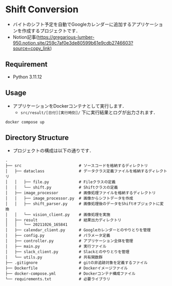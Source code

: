 # Shift Conversion

- バイトのシフト予定を自動でGoogleカレンダーに追加するアプリケーションを作成するプロジェクトです．
- Notion記事(https://gregarious-lumber-950.notion.site/259c7af0e3de80599b61e9cdb2746603?source=copy_link)


## Requirement
- Python 3.11.12


## Usage
- アプリケーションをDockerコンテナとして実行します．
  - `src/result/[日付][実行時刻]/` 下に実行結果とログが出力されます．
```shell
docker compose up
```


## Directory Structure
- プロジェクトの構成は以下の通りです．
```shell
.
├── src                         # ソースコードを格納するディレクトリ
│   ├── dataclass               # データクラス定義ファイルを格納するディレクトリ
│   │   ├── file.py             # Fileクラスの定義
│   │   └── shift.py            # Shiftクラスの定義
│   ├── image_processor         # 画像処理ファイルを格納するディレクトリ
│   │   ├── image_processor.py  # 画像からシフトデータを作成
│   │   ├── shift_parser.py     # 画像処理後のデータをShiftオブジェクトに変換
│   │   └── vision_client.py    # 画像処理を実施
│   ├── result                  # 結果出力ディレクトリ
│   │   └── 20211026_165841
│   ├── calendar_client.py      # Googleカレンダーとのやりとりを管理
│   ├── config.py               # パラメータ定義
│   ├── controller.py           # アプリケーション全体を管理
│   ├── main.py                 # 実行ファイル
│   ├── slack_client.py         # Slackとのやりとりを管理
│   └── utils.py                # 共有関数群
├── .gitignore                  # gitの非追跡対象を定義するファイル
├── Dockerfile                  # Dockerイメージファイル
├── docker-compose.yml          # Dockerコンテナ構成ファイル
└── requirements.txt            # 必要ライブラリ
```